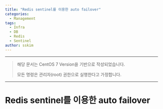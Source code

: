 ```yaml
---
title: "Redis sentinel를 이용한 auto failover"
categories:
  - Management
tags:
  - Infra
  - DB
  - Redis 
  - Sentinel
author: sskim
---
```


***

> 해당 문서는 CentOS 7 Version을 기반으로 작성되었습니다.
>
> 모든 명령은 관리자(root) 권한으로 실행한다고 가정합니다.

***

# Redis sentinel를 이용한 auto failover
